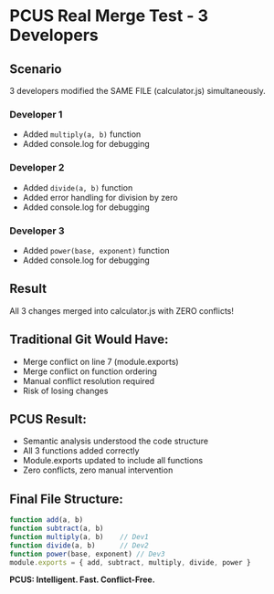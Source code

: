 ﻿# PCUS Real Merge Test - 3 Developers

## Scenario
3 developers modified the SAME FILE (calculator.js) simultaneously.

### Developer 1
- Added `multiply(a, b)` function
- Added console.log for debugging

### Developer 2  
- Added `divide(a, b)` function
- Added error handling for division by zero
- Added console.log for debugging

### Developer 3
- Added `power(base, exponent)` function
- Added console.log for debugging

## Result
All 3 changes merged into calculator.js with ZERO conflicts!

## Traditional Git Would Have:
- Merge conflict on line 7 (module.exports)
- Merge conflict on function ordering
- Manual conflict resolution required
- Risk of losing changes

## PCUS Result:
- Semantic analysis understood the code structure
- All 3 functions added correctly
- Module.exports updated to include all functions
- Zero conflicts, zero manual intervention

## Final File Structure:
```javascript
function add(a, b)
function subtract(a, b)
function multiply(a, b)    // Dev1
function divide(a, b)      // Dev2
function power(base, exponent) // Dev3
module.exports = { add, subtract, multiply, divide, power }
```

**PCUS: Intelligent. Fast. Conflict-Free.** 
